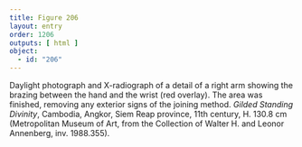 ```yaml
---
title: Figure 206
layout: entry
order: 1206
outputs: [ html ]
object:
  - id: "206"
---
```


Daylight photograph and X-radiograph of a detail of a right arm showing the brazing between the hand and the wrist (red overlay). The area was finished, removing any exterior signs of the joining method. *Gilded Standing Divinity*, Cambodia, Angkor, Siem Reap province, 11th century, H. 130.8 cm (Metropolitan Museum of Art, from the Collection of Walter H. and Leonor Annenberg, inv. 1988.355).
